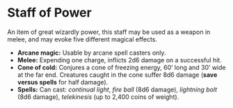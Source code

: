 # Staff of Power

An item of great wizardly power, this staff may be used as a weapon in melee, and may evoke five different magical effects.

- **Arcane magic:** Usable by arcane spell casters only.
- **Melee:** Expending one charge, inflicts 2d6 damage on a successful hit.
- **Cone of cold:** Conjures a cone of freezing energy, 60’ long and 30’ wide at the far end. Creatures caught in the cone suffer 8d6 damage (**save versus spells** for half damage).
- **Spells:** Can cast: *continual light*, *fire ball* (8d6 damage), *lightning bolt* (8d6 damage), *telekinesis* (up to 2,400 coins of weight).